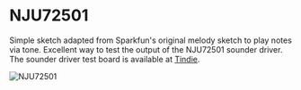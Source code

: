 # NJU72501

Simple sketch adapted from Sparkfun's original melody sketch to play notes via tone. Excellent way to test the output of the NJU72501 sounder driver. The sounder driver test board is available at [Tindie](https://www.tindie.com/products/onehorse/piezo-sounder-test-board/).

![NJU72501](https://d3s5r33r268y59.cloudfront.net/44691/products/thumbs/2017-04-30T23:32:52.989Z-PiezoSounder.combo.jpg.855x570_q85_pad_rcrop.jpg)
